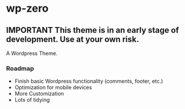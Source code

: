 wp-zero
=======

## IMPORTANT This theme is in an early stage of development. Use at your own risk. ##

A Wordpress Theme.

### Roadmap ###
*   Finish basic Wordpress functionality (comments, footer, etc.)
*   Optimization for mobile devices
*	More Customization
*	Lots of tidying
